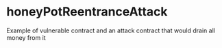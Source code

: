 # honeyPotReentranceAttack
Example of vulnerable contract and an attack contract that would drain all money from it
